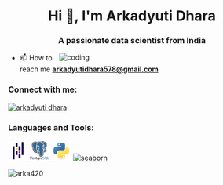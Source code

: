 <h1 align="center">Hi 👋, I'm Arkadyuti Dhara</h1>
<h3 align="center">A passionate  data scientist from India</h3>

<img align="right" alt="coding" width="400" src="https://cdn.dribbble.com/users/72535/screenshots/2630779/data_visualization_by_jardson_almeida.gif">

- 📫 How to reach me **arkadyutidhara578@gmail.com**

<h3 align="left">Connect with me:</h3>
<p align="left">
<a href="https://linkedin.com/in/arkadyuti-dhara-66525a21a" target="blank"><img align="center" src="https://raw.githubusercontent.com/rahuldkjain/github-profile-readme-generator/master/src/images/icons/Social/linked-in-alt.svg" alt="arkadyuti dhara" height="30" width="40" /></a>
</p>

<h3 align="left">Languages and Tools:</h3>
<p align="left"> <a href="https://pandas.pydata.org/" target="_blank" rel="noreferrer"> <img src="https://raw.githubusercontent.com/devicons/devicon/2ae2a900d2f041da66e950e4d48052658d850630/icons/pandas/pandas-original.svg" alt="pandas" width="40" height="40"/> </a> <a href="https://www.postgresql.org" target="_blank" rel="noreferrer"> <img src="https://raw.githubusercontent.com/devicons/devicon/master/icons/postgresql/postgresql-original-wordmark.svg" alt="postgresql" width="40" height="40"/> </a> <a href="https://www.python.org" target="_blank" rel="noreferrer"> <img src="https://raw.githubusercontent.com/devicons/devicon/master/icons/python/python-original.svg" alt="python" width="40" height="40"/> </a> <a href="https://seaborn.pydata.org/" target="_blank" rel="noreferrer"> <img src="https://seaborn.pydata.org/_images/logo-mark-lightbg.svg" alt="seaborn" width="40" height="40"/> </a> </p>

<p><img align="center" src="https://github-readme-stats.vercel.app/api/top-langs?username=arka420&show_icons=true&locale=en&layout=compact" alt="arka420" /></p>
